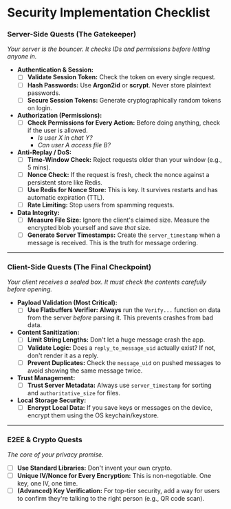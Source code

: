 # Security Implementation Checklist

### **Server-Side Quests (The Gatekeeper)**
*Your server is the bouncer. It checks IDs and permissions before letting anyone in.*

-   **Authentication & Session:**
    -   [ ] **Validate Session Token:** Check the token on every single request.
    -   [ ] **Hash Passwords:** Use **Argon2id** or **scrypt**. Never store plaintext passwords.
    -   [ ] **Secure Session Tokens:** Generate cryptographically random tokens on login.
-   **Authorization (Permissions):**
    -   [ ] **Check Permissions for Every Action:** Before doing anything, check if the user is allowed.
        -   *Is user X in chat Y?*
        -   *Can user A access file B?*
-   **Anti-Replay / DoS:**
    -   [ ] **Time-Window Check:** Reject requests older than your window (e.g., 5 mins).
    -   [ ] **Nonce Check:** If the request is fresh, check the nonce against a persistent store like Redis.
    -   [ ] **Use Redis for Nonce Store:** This is key. It survives restarts and has automatic expiration (TTL).
    -   [ ] **Rate Limiting:** Stop users from spamming requests.
-   **Data Integrity:**
    -   [ ] **Measure File Size:** Ignore the client's claimed size. Measure the encrypted blob yourself and save *that* size.
    -   [ ] **Generate Server Timestamps:** Create the `server_timestamp` when a message is received. This is the truth for message ordering.

---

### **Client-Side Quests (The Final Checkpoint)**
*Your client receives a sealed box. It must check the contents carefully before opening.*

-   **Payload Validation (Most Critical):**
    -   [ ] **Use Flatbuffers Verifier:** **Always** run the `Verify...` function on data from the server *before* parsing it. This prevents crashes from bad data.
-   **Content Sanitization:**
    -   [ ] **Limit String Lengths:** Don't let a huge message crash the app.
    -   [ ] **Validate Logic:** Does a `reply_to_message_uid` actually exist? If not, don't render it as a reply.
    -   [ ] **Prevent Duplicates:** Check the `message_uid` on pushed messages to avoid showing the same message twice.
-   **Trust Management:**
    -   [ ] **Trust Server Metadata:** Always use `server_timestamp` for sorting and `authoritative_size` for files.
-   **Local Storage Security:**
    -   [ ] **Encrypt Local Data:** If you save keys or messages on the device, encrypt them using the OS keychain/keystore.

---

### **E2EE & Crypto Quests**
*The core of your privacy promise.*

-   [ ] **Use Standard Libraries:** Don't invent your own crypto.
-   [ ] **Unique IV/Nonce for Every Encryption:** This is non-negotiable. One key, one IV, one time.
-   [ ] **(Advanced) Key Verification:** For top-tier security, add a way for users to confirm they're talking to the right person (e.g., QR code scan).